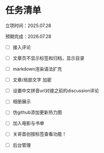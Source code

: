 # 任务清单

立项时间：2025.07.28

预期完成：2026.07.28

- [ ] 接入评论
- [ ] 文章页不显示标签和归档，显示目录
- [ ] markdown渲染语法扩充
- [ ] 文章/局部文字 加密
- [ ] 设置中文拼音url对接之前的discussion评论
- [ ] 相册展示
- [ ] 仿github添加更新热力图
- [ ] 加入电影与书单
- [ ] 关哥首创按标签查看功能！
- [ ] 后台管理

